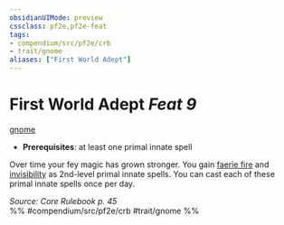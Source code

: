 ```yaml
---
obsidianUIMode: preview
cssclass: pf2e,pf2e-feat
tags:
- compendium/src/pf2e/crb
- trait/gnome
aliases: ["First World Adept"]
---
```

# First World Adept  *Feat 9*  
[gnome](../../Rules/traits/gnome.md)  

- **Prerequisites**: at least one primal innate spell

Over time your fey magic has grown stronger. You gain [faerie fire](../spells/faerie-fire.md) and [invisibility](../spells/invisibility.md) as 2nd-level primal innate spells. You can cast each of these primal innate spells once per day.

*Source: Core Rulebook p. 45*  
%% #compendium/src/pf2e/crb #trait/gnome %%